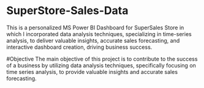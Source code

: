 # SuperStore-Sales-Data
This is a personalized MS Power BI Dashboard for SuperSales Store in which I incorporated data analysis techniques, specializing in time-series analysis, to deliver valuable insights, accurate sales forecasting, and interactive dashboard creation, driving business success.

#Objective
The main objective of this project is to contribute to the success of a business by utilizing data analysis techniques, specifically focusing on time series analysis, to provide valuable insights and accurate sales forecasting.
